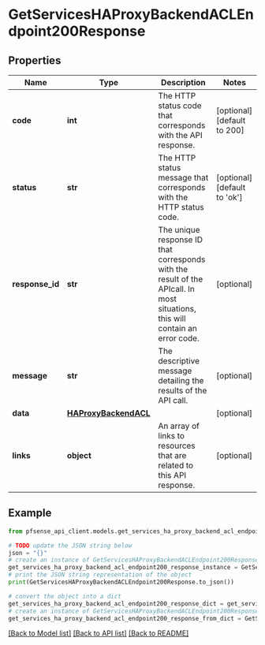# GetServicesHAProxyBackendACLEndpoint200Response


## Properties

Name | Type | Description | Notes
------------ | ------------- | ------------- | -------------
**code** | **int** | The HTTP status code that corresponds with the API response. | [optional] [default to 200]
**status** | **str** | The HTTP status message that corresponds with the HTTP status code. | [optional] [default to 'ok']
**response_id** | **str** | The unique response ID that corresponds with the result of the APIcall. In most situations, this will contain an error code. | [optional] 
**message** | **str** | The descriptive message detailing the results of the API call. | [optional] 
**data** | [**HAProxyBackendACL**](HAProxyBackendACL.md) |  | [optional] 
**links** | **object** | An array of links to resources that are related to this API response. | [optional] 

## Example

```python
from pfsense_api_client.models.get_services_ha_proxy_backend_acl_endpoint200_response import GetServicesHAProxyBackendACLEndpoint200Response

# TODO update the JSON string below
json = "{}"
# create an instance of GetServicesHAProxyBackendACLEndpoint200Response from a JSON string
get_services_ha_proxy_backend_acl_endpoint200_response_instance = GetServicesHAProxyBackendACLEndpoint200Response.from_json(json)
# print the JSON string representation of the object
print(GetServicesHAProxyBackendACLEndpoint200Response.to_json())

# convert the object into a dict
get_services_ha_proxy_backend_acl_endpoint200_response_dict = get_services_ha_proxy_backend_acl_endpoint200_response_instance.to_dict()
# create an instance of GetServicesHAProxyBackendACLEndpoint200Response from a dict
get_services_ha_proxy_backend_acl_endpoint200_response_from_dict = GetServicesHAProxyBackendACLEndpoint200Response.from_dict(get_services_ha_proxy_backend_acl_endpoint200_response_dict)
```
[[Back to Model list]](../README.md#documentation-for-models) [[Back to API list]](../README.md#documentation-for-api-endpoints) [[Back to README]](../README.md)


